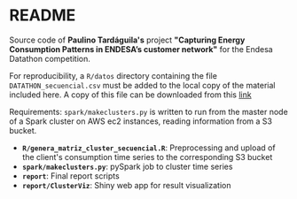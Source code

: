 # README #

Source code of **Paulino Tardáguila's** project **"Capturing Energy Consumption Patterns in ENDESA’s
customer network"** for the Endesa Datathon competition.


For reproducibility, a `R/datos` directory containing the file `DATATHON_secuencial.csv` must be added to the local copy of the material included here. A copy of this file can be downloaded from this [link](http://d1u7z8sxy0j3jc.cloudfront.net/DATATHON_secuencial.csv.bz2)

Requirements: `spark/makeclusters.py` is written to run from the  master node of a Spark cluster on AWS ec2 instances, reading information from a S3 bucket.

* **`R/genera_matriz_cluster_secuencial.R`**: Preprocessing and upload of the client's consumption time series to the corresponding S3 bucket
* **`spark/makeclusters.py`**: pySpark job to cluster time series
* **`report`**: Final report scripts
* **`report/ClusterViz`**: Shiny web app for result visualization
